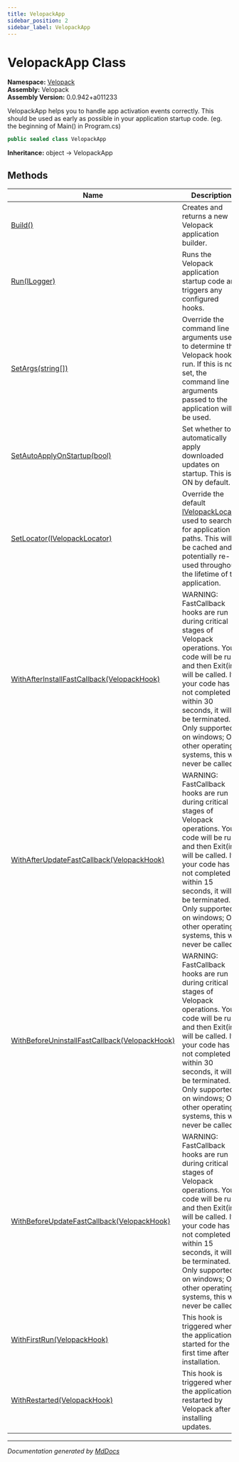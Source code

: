 ```yaml
---
title: VelopackApp
sidebar_position: 2
sidebar_label: VelopackApp
---
```

<!--  
  <auto-generated>   
    The contents of this file were generated by a tool.  
    Changes to this file may be list if the file is regenerated  
  </auto-generated>   
-->

# VelopackApp Class

**Namespace:** [Velopack](../index.md)  
**Assembly:** Velopack  
**Assembly Version:** 0.0.942+a011233

VelopackApp helps you to handle app activation events correctly. This should be used as early as possible in your application startup code. (eg. the beginning of Main() in Program.cs)

```csharp
public sealed class VelopackApp
```

**Inheritance:** object → VelopackApp

## Methods

| Name                                                                                        | Description                                                                                                                                                                                                                                                                                            |
| ------------------------------------------------------------------------------------------- | ------------------------------------------------------------------------------------------------------------------------------------------------------------------------------------------------------------------------------------------------------------------------------------------------------ |
| [Build()](methods/Build.md)                                                                 | Creates and returns a new Velopack application builder.                                                                                                                                                                                                                                                |
| [Run(ILogger)](methods/Run.md)                                                              | Runs the Velopack application startup code and triggers any configured hooks.                                                                                                                                                                                                                          |
| [SetArgs(string\[\])](methods/SetArgs.md)                                                   | Override the command line arguments used to determine the Velopack hook to run. If this is not set, the command line arguments passed to the application will be used.                                                                                                                                 |
| [SetAutoApplyOnStartup(bool)](methods/SetAutoApplyOnStartup.md)                             | Set whether to automatically apply downloaded updates on startup. This is ON by default.                                                                                                                                                                                                               |
| [SetLocator(IVelopackLocator)](methods/SetLocator.md)                                       | Override the default [IVelopackLocator](../Locators/IVelopackLocator/index.md) used to search for application paths. This will be cached and potentially re\-used throughout the lifetime of the application.                                                                                          |
| [WithAfterInstallFastCallback(VelopackHook)](methods/WithAfterInstallFastCallback.md)       | WARNING: FastCallback hooks are run during critical stages of Velopack operations. Your code will be run and then Exit(int) will be called. If your code has not completed within 30 seconds, it will be terminated. Only supported on windows; On other operating systems, this will never be called. |
| [WithAfterUpdateFastCallback(VelopackHook)](methods/WithAfterUpdateFastCallback.md)         | WARNING: FastCallback hooks are run during critical stages of Velopack operations. Your code will be run and then Exit(int) will be called. If your code has not completed within 15 seconds, it will be terminated. Only supported on windows; On other operating systems, this will never be called. |
| [WithBeforeUninstallFastCallback(VelopackHook)](methods/WithBeforeUninstallFastCallback.md) | WARNING: FastCallback hooks are run during critical stages of Velopack operations. Your code will be run and then Exit(int) will be called. If your code has not completed within 30 seconds, it will be terminated. Only supported on windows; On other operating systems, this will never be called. |
| [WithBeforeUpdateFastCallback(VelopackHook)](methods/WithBeforeUpdateFastCallback.md)       | WARNING: FastCallback hooks are run during critical stages of Velopack operations. Your code will be run and then Exit(int) will be called. If your code has not completed within 15 seconds, it will be terminated. Only supported on windows; On other operating systems, this will never be called. |
| [WithFirstRun(VelopackHook)](methods/WithFirstRun.md)                                       | This hook is triggered when the application is started for the first time after installation.                                                                                                                                                                                                          |
| [WithRestarted(VelopackHook)](methods/WithRestarted.md)                                     | This hook is triggered when the application is restarted by Velopack after installing updates.                                                                                                                                                                                                         |

___

*Documentation generated by [MdDocs](https://github.com/ap0llo/mddocs)*

